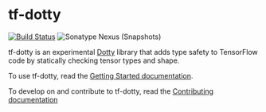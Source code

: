 # tf-dotty

[![Build Status](https://travis-ci.com/MaximeKjaer/tf-dotty.svg?branch=master)](https://travis-ci.com/MaximeKjaer/tf-dotty)
![Sonatype Nexus (Snapshots)](https://img.shields.io/nexus/s/io.kjaer/tf-dotty_0.25?label=latest%20snapshot%20release&server=https%3A%2F%2Foss.sonatype.org)

tf-dotty is an experimental [Dotty](https://github.com/lampepfl/dotty) library that adds type safety to TensorFlow code by statically checking tensor types and shape.

To use tf-dotty, read the [Getting Started documentation](https://maximekjaer.github.io/tf-dotty/docs/getting-started.html).

To develop on and contribute to tf-dotty, read the [Contributing documentation](https://maximekjaer.github.io/tf-dotty/docs/contributing)
